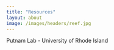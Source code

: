 ```yaml
---
title: "Resources"
layout: about
image: /images/headers/reef.jpg
---
```


Putnam Lab - University of Rhode Island